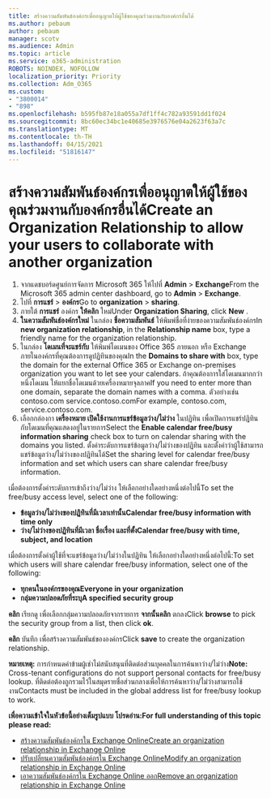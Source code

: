 ```yaml
---
title: สร้างความสัมพันธ์องค์กรเพื่ออนุญาตให้ผู้ใช้ของคุณร่วมงานกับองค์กรอื่นได้
ms.author: pebaum
author: pebaum
manager: scotv
ms.audience: Admin
ms.topic: article
ms.service: o365-administration
ROBOTS: NOINDEX, NOFOLLOW
localization_priority: Priority
ms.collection: Adm_O365
ms.custom:
- "3800014"
- "898"
ms.openlocfilehash: b595fb87e18a055a7df1ff4c782a93591dd1f024
ms.sourcegitcommit: 8bc60ec34bc1e40685e3976576e04a2623f63a7c
ms.translationtype: MT
ms.contentlocale: th-TH
ms.lasthandoff: 04/15/2021
ms.locfileid: "51816147"
---
```

# <a name="create-an-organization-relationship-to-allow-your-users-to-collaborate-with-another-organization"></a><span data-ttu-id="09d8b-102">สร้างความสัมพันธ์องค์กรเพื่ออนุญาตให้ผู้ใช้ของคุณร่วมงานกับองค์กรอื่นได้</span><span class="sxs-lookup"><span data-stu-id="09d8b-102">Create an Organization Relationship to allow your users to collaborate with another organization</span></span>

1. <span data-ttu-id="09d8b-103">จากแดชบอร์ดศูนย์การจัดการ Microsoft 365 ให้ไปที่ **Admin**  >  **Exchange**</span><span class="sxs-lookup"><span data-stu-id="09d8b-103">From the Microsoft 365 admin center dashboard, go to **Admin** > **Exchange**.</span></span>
2. <span data-ttu-id="09d8b-104">ไปที่ **การแชร์**  >  **องค์กร**</span><span class="sxs-lookup"><span data-stu-id="09d8b-104">Go to **organization** > **sharing**.</span></span>
3. <span data-ttu-id="09d8b-105">ภายใต้ **การแชร์** องค์กร **ให้คลิก** ใหม่</span><span class="sxs-lookup"><span data-stu-id="09d8b-105">Under **Organization Sharing**, click **New** .</span></span>
4. <span data-ttu-id="09d8b-106">**ในความสัมพันธ์องค์กรใหม่** ในกล่อง **ชื่อความสัมพันธ์** ให้พิมพ์ชื่อที่ง่ายของความสัมพันธ์องค์กร</span><span class="sxs-lookup"><span data-stu-id="09d8b-106">In **new organization relationship**, in the **Relationship name** box, type a friendly name for the organization relationship.</span></span>
5. <span data-ttu-id="09d8b-107">ในกล่อง **โดเมนที่จะแชร์กับ** ให้พิมพ์โดเมนของ Office 365 ภายนอก หรือ Exchange ภายในองค์กรที่คุณต้องการดูปฏิทินของคุณ</span><span class="sxs-lookup"><span data-stu-id="09d8b-107">In the **Domains to share with** box, type the domain for the external Office 365 or Exchange on-premises organization you want to let see your calendars.</span></span> <span data-ttu-id="09d8b-108">ถ้าคุณต้องการใส่โดเมนมากกว่าหนึ่งโดเมน ให้แยกชื่อโดเมนด้วยเครื่องหมายจุลภาค</span><span class="sxs-lookup"><span data-stu-id="09d8b-108">If you need to enter more than one domain, separate the domain names with a comma.</span></span> <span data-ttu-id="09d8b-109">ตัวอย่างเช่น contoso.com service.contoso.com</span><span class="sxs-lookup"><span data-stu-id="09d8b-109">For example, contoso.com, service.contoso.com.</span></span>
6. <span data-ttu-id="09d8b-110">เลือกกล่องกา **เครื่องหมาย เปิดใช้งานการแชร์ข้อมูลว่าง/ไม่ว่าง** ในปฏิทิน เพื่อเปิดการแชร์ปฏิทินกับโดเมนที่คุณแสดงอยู่ในรายการ</span><span class="sxs-lookup"><span data-stu-id="09d8b-110">Select the **Enable calendar free/busy information sharing** check box to turn on calendar sharing with the domains you listed.</span></span> <span data-ttu-id="09d8b-111">ตั้งค่าระดับการแชร์ข้อมูลว่าง/ไม่ว่างของปฏิทิน และตั้งค่าว่าผู้ใช้สามารถแชร์ข้อมูลว่าง/ไม่ว่างของปฏิทินได้</span><span class="sxs-lookup"><span data-stu-id="09d8b-111">Set the sharing level for calendar free/busy information and set which users can share calendar free/busy information.</span></span>  

<span data-ttu-id="09d8b-112">เมื่อต้องการตั้งค่าระดับการเข้าถึงว่าง/ไม่ว่าง ให้เลือกอย่างใดอย่างหนึ่งต่อไปนี้</span><span class="sxs-lookup"><span data-stu-id="09d8b-112">To set the free/busy access level, select one of the following:</span></span>

- <span data-ttu-id="09d8b-113">**ข้อมูลว่าง/ไม่ว่างของปฏิทินที่มีเวลาเท่านั้น**</span><span class="sxs-lookup"><span data-stu-id="09d8b-113">**Calendar free/busy information with time only**</span></span>
- <span data-ttu-id="09d8b-114">**ว่าง/ไม่ว่างของปฏิทินที่มีเวลา ชื่อเรื่อง และที่ตั้ง**</span><span class="sxs-lookup"><span data-stu-id="09d8b-114">**Calendar free/busy with time, subject, and location**</span></span>  

 <span data-ttu-id="09d8b-115">เมื่อต้องการตั้งค่าผู้ใช้ที่จะแชร์ข้อมูลว่าง/ไม่ว่างในปฏิทิน ให้เลือกอย่างใดอย่างหนึ่งต่อไปนี้:</span><span class="sxs-lookup"><span data-stu-id="09d8b-115">To set which users will share calendar free/busy information, select one of the following:</span></span>

- <span data-ttu-id="09d8b-116">**ทุกคนในองค์กรของคุณ**</span><span class="sxs-lookup"><span data-stu-id="09d8b-116">**Everyone in your organization**</span></span>
- <span data-ttu-id="09d8b-117">**กลุ่มความปลอดภัยที่ระบุ**</span><span class="sxs-lookup"><span data-stu-id="09d8b-117">**A specified security group**</span></span>  

<span data-ttu-id="09d8b-118">**คลิก** เรียกดู เพื่อเลือกกลุ่มความปลอดภัยจากรายการ **จากนั้นคลิก** ตกลง</span><span class="sxs-lookup"><span data-stu-id="09d8b-118">Click **browse** to pick the security group from a list, then click **ok**.</span></span>

<span data-ttu-id="09d8b-119">**คลิก** บันทึก เพื่อสร้างความสัมพันธ์ขององค์กร</span><span class="sxs-lookup"><span data-stu-id="09d8b-119">Click **save** to create the organization relationship.</span></span>  

<span data-ttu-id="09d8b-120">**หมายเหตุ:** การกําหนดค่าข้ามผู้เช่าไม่สนับสนุนที่ติดต่อส่วนบุคคลในการค้นหาว่าง/ไม่ว่าง</span><span class="sxs-lookup"><span data-stu-id="09d8b-120">**Note:** Cross-tenant configurations do not support personal contacts for free/busy lookup.</span></span> <span data-ttu-id="09d8b-121">ที่ติดต่อต้องถูกรวมไว้ในสมุดรายชื่อส่วนกลางเพื่อให้การค้นหาว่าง/ไม่ว่างสามารถใช้งาน</span><span class="sxs-lookup"><span data-stu-id="09d8b-121">Contacts must be included in the global address list for free/busy lookup to work.</span></span>

<span data-ttu-id="09d8b-122">**เพื่อความเข้าใจในหัวข้อนี้อย่างเต็มรูปแบบ โปรดอ่าน:**</span><span class="sxs-lookup"><span data-stu-id="09d8b-122">**For full understanding of this topic please read:**</span></span>

- [<span data-ttu-id="09d8b-123">สร้างความสัมพันธ์องค์กรใน Exchange Online</span><span class="sxs-lookup"><span data-stu-id="09d8b-123">Create an organization relationship in Exchange Online</span></span>](https://docs.microsoft.com/exchange/sharing/organization-relationships/create-an-organization-relationship)
- [<span data-ttu-id="09d8b-124">ปรับเปลี่ยนความสัมพันธ์องค์กรใน Exchange Online</span><span class="sxs-lookup"><span data-stu-id="09d8b-124">Modify an organization relationship in Exchange Online</span></span>](https://docs.microsoft.com/exchange/sharing/organization-relationships/modify-an-organization-relationship)
- [<span data-ttu-id="09d8b-125">เอาความสัมพันธ์องค์กรใน Exchange Online ออก</span><span class="sxs-lookup"><span data-stu-id="09d8b-125">Remove an organization relationship in Exchange Online</span></span>](https://docs.microsoft.com/exchange/sharing/organization-relationships/remove-an-organization-relationship)
